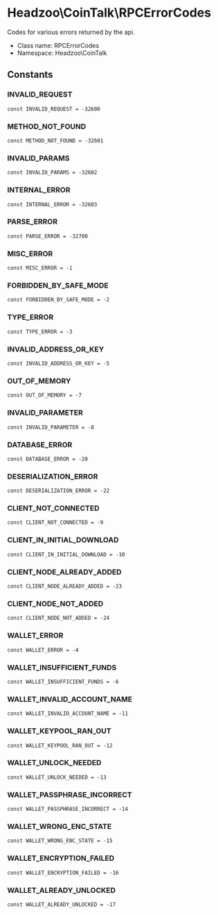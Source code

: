 Headzoo\CoinTalk\RPCErrorCodes
===============

Codes for various errors returned by the api.




* Class name: RPCErrorCodes
* Namespace: Headzoo\CoinTalk



Constants
----------


### INVALID_REQUEST

```
const INVALID_REQUEST = -32600
```





### METHOD_NOT_FOUND

```
const METHOD_NOT_FOUND = -32601
```





### INVALID_PARAMS

```
const INVALID_PARAMS = -32602
```





### INTERNAL_ERROR

```
const INTERNAL_ERROR = -32603
```





### PARSE_ERROR

```
const PARSE_ERROR = -32700
```





### MISC_ERROR

```
const MISC_ERROR = -1
```





### FORBIDDEN_BY_SAFE_MODE

```
const FORBIDDEN_BY_SAFE_MODE = -2
```





### TYPE_ERROR

```
const TYPE_ERROR = -3
```





### INVALID_ADDRESS_OR_KEY

```
const INVALID_ADDRESS_OR_KEY = -5
```





### OUT_OF_MEMORY

```
const OUT_OF_MEMORY = -7
```





### INVALID_PARAMETER

```
const INVALID_PARAMETER = -8
```





### DATABASE_ERROR

```
const DATABASE_ERROR = -20
```





### DESERIALIZATION_ERROR

```
const DESERIALIZATION_ERROR = -22
```





### CLIENT_NOT_CONNECTED

```
const CLIENT_NOT_CONNECTED = -9
```





### CLIENT_IN_INITIAL_DOWNLOAD

```
const CLIENT_IN_INITIAL_DOWNLOAD = -10
```





### CLIENT_NODE_ALREADY_ADDED

```
const CLIENT_NODE_ALREADY_ADDED = -23
```





### CLIENT_NODE_NOT_ADDED

```
const CLIENT_NODE_NOT_ADDED = -24
```





### WALLET_ERROR

```
const WALLET_ERROR = -4
```





### WALLET_INSUFFICIENT_FUNDS

```
const WALLET_INSUFFICIENT_FUNDS = -6
```





### WALLET_INVALID_ACCOUNT_NAME

```
const WALLET_INVALID_ACCOUNT_NAME = -11
```





### WALLET_KEYPOOL_RAN_OUT

```
const WALLET_KEYPOOL_RAN_OUT = -12
```





### WALLET_UNLOCK_NEEDED

```
const WALLET_UNLOCK_NEEDED = -13
```





### WALLET_PASSPHRASE_INCORRECT

```
const WALLET_PASSPHRASE_INCORRECT = -14
```





### WALLET_WRONG_ENC_STATE

```
const WALLET_WRONG_ENC_STATE = -15
```





### WALLET_ENCRYPTION_FAILED

```
const WALLET_ENCRYPTION_FAILED = -16
```





### WALLET_ALREADY_UNLOCKED

```
const WALLET_ALREADY_UNLOCKED = -17
```









